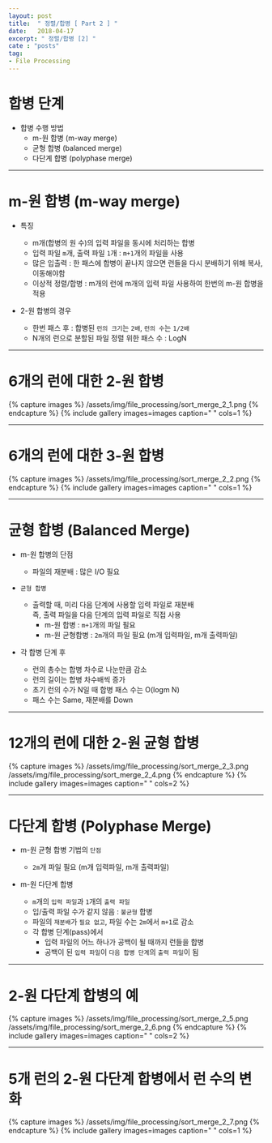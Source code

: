 ```yaml
---
layout: post
title:  " 정렬/합병 [ Part 2 ] "
date:   2018-04-17
excerpt: " 정렬/합병 [2] "
cate : "posts"
tag:
- File Processing
---
```


# 합병 단계

* 합병 수행 방법
    - m-원 합병 (m-way merge)
    - 균형 합병 (balanced merge)
    - 다단계 합병 (polyphase merge)

---

# m-원 합병 (m-way merge)

* 특징
    - m개(합병의 원 수)의 입력 파일을 동시에 처리하는 합병
    - 입력 파일 `m`개, 출력 파일 `1`개 : `m+1`개의 파일을 사용
    - 많은 입출력 : 한 패스에 합병이 끝나지 않으면 런들을 다시 분배하기 위해 복사,이동해야함
    - 이상적 정렬/합병 : m개의 런에 m개의 입력 파일 사용하여 한번의 m-원 합병을 적용

* 2-원 합병의 경우
    - 한번 패스 후 : 합병된 `런의 크기`는 `2배`, `런의 수`는 `1/2배`
    - N개의 런으로 분할된 파일 정렬 위한 패스 수 : LogN 


---

# 6개의 런에 대한 2-원 합병

{% capture images %}
    /assets/img/file_processing/sort_merge_2_1.png
{% endcapture %}
{% include gallery images=images caption=" " cols=1 %}

---

# 6개의 런에 대한 3-원 합병

{% capture images %}
    /assets/img/file_processing/sort_merge_2_2.png
{% endcapture %}
{% include gallery images=images caption=" " cols=1 %}

---

# 균형 합병 (Balanced Merge)

* m-원 합병의 단점
    - 파일의 재분배 : 많은 I/O 필요 

* `균형 합병`
    - 출력할 때, 미리 다음 단계에 사용할 입력 파일로 재분배 <br> 즉, 출력 파일을 다음 단계의 입력 파일로 직접 사용
        - m-원 합병 : `m+1`개의 파일 필요
        - m-원 균형합병 : `2m`개의 파일 필요 (m개 입력파일, m개 출력파일)

* 각 합병 단계 후
    - 런의 총수는 합병 차수로 나눈만큼 감소
    - 런의 길이는 합병 차수배씩 증가
    - 초기 런의 수가 N일 때 합병 패스 수는 O(logm N)
    - 패스 수는 Same, 재분배를 Down

---

# 12개의 런에 대한 2-원 균형 합병

{% capture images %}
    /assets/img/file_processing/sort_merge_2_3.png
    /assets/img/file_processing/sort_merge_2_4.png
{% endcapture %}
{% include gallery images=images caption=" " cols=2 %}

---

# 다단계 합병 (Polyphase Merge)

* m-원 균형 합병 기법의 `단점`
    - `2m`개 파일 필요 (m개 입력파일, m개 출력파일)

* m-원 다단계 합병
    - `m`개의 `입력 파일`과 `1`개의 `출력 파일`
    - 입/출력 파일 수가 같지 않음 : `불균형` 합병
    - 파일의 `재분배`가 `필요 없고`, 파일 수는 `2m`에서 `m+1`로 감소
    - 각 합병 단계(pass)에서
        - 입력 파일의 어느 하나가 공백이 될 때까지 런들을 합병
        - 공백이 된 `입력 파일`이 `다음 합병 단계`의 `출력 파일`이 됨

---

# 2-원 다단계 합병의 예

{% capture images %}
    /assets/img/file_processing/sort_merge_2_5.png
    /assets/img/file_processing/sort_merge_2_6.png
{% endcapture %}
{% include gallery images=images caption=" " cols=2 %}

---

# 5개 런의 2-원 다단계 합병에서 런 수의 변화

{% capture images %}
    /assets/img/file_processing/sort_merge_2_7.png
{% endcapture %}
{% include gallery images=images caption=" " cols=1 %}